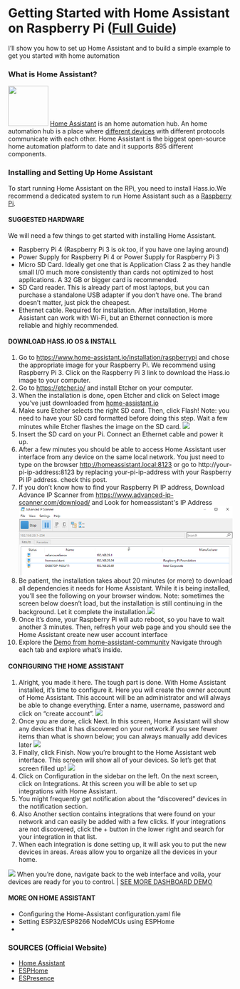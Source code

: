 # Getting Started with Home Assistant on Raspberry Pi (<a href="https://randomnerdtutorials.com/getting-started-with-home-assistant-on-raspberry-pi/" target="_blank">Full Guide</a>)
I’ll show you how to set up Home Assistant and to build a simple example to get you started with home automation

### What is Home Assistant?
<img src="https://i0.wp.com/randomnerdtutorials.com/wp-content/uploads/2017/09/home-assistant.png?resize=220%2C220&quality=100&strip=all&ssl=1" width="90px" height="90px">
<a href="https://www.home-assistant.io/" target="_blank">Home Assistant</a> is an home automation hub. An home automation hub is a place where <a href="https://www.home-assistant.io/integrations/" target="_blank">different devices</a> with different protocols communicate with each other. 
Home Assistant is the biggest open-source home automation platform to date and it supports 895 different components.

### Installing and Setting Up Home Assistant
To start running Home Assistant on the RPi, you need to install Hass.io.We recommend a dedicated system to run Home Assistant such as a <a href="">Raspberry Pi</a>.

#### SUGGESTED HARDWARE
We will need a few things to get started with installing Home Assistant.
* Raspberry Pi 4 (Raspberry Pi 3 is ok too, if you have one laying around)
* Power Supply for Raspberry Pi 4 or Power Supply for Raspberry Pi 3
* Micro SD Card. Ideally get one that is Application Class 2 as they handle small I/O much more consistently than cards not optimized to host applications. A 32 GB or bigger card is recommended.
* SD Card reader. This is already part of most laptops, but you can purchase a standalone USB adapter if you don’t have one. The brand doesn’t matter, just pick the cheapest.
* Ethernet cable. Required for installation. After installation, Home Assistant can work with Wi-Fi, but an Ethernet connection is more reliable and highly recommended.

#### DOWNLOAD HASS.IO OS & INSTALL

1) Go to https://www.home-assistant.io/installation/raspberrypi and chose the appropriate image for your Raspberry Pi. We recommend using Raspberry Pi 3. Click on the Raspberry Pi 3 link to download the Hass.io image to your computer.
2) Go to https://etcher.io/ and install Etcher on your computer.
3) When the installation is done, open Etcher and click on Select image you’ve just downloaded from <a href=" https://www.home-assistant.io/installation/raspberrypi">home-assistant.io</a>
4) Make sure Etcher selects the right SD card. Then, click Flash! Note: you need to have your SD card formatted before doing this step. Wait a few minutes while Etcher flashes the image on the SD card. <img src="https://i0.wp.com/randomnerdtutorials.com/wp-content/uploads/2017/09/flash-etcher.png?w=700&quality=100&strip=all&ssl=1"/>
6) Insert the SD card on your Pi. Connect an Ethernet cable and power it up.
7) After a few minutes you should be able to access Home Assistant user interface from any device on the same local network. You just need to type on the browser http://homeassistant.local:8123 or go to  http://your-pi-ip-address:8123 by replacing your-pi-ip-address with your Raspberry Pi IP address.  check this post.
8) If you don’t know how to find your Raspberry Pi IP address, Download Advance IP Scanner from https://www.advanced-ip-scanner.com/download/ and Look for homeassistant's IP Address <img src="https://github.com/SanjeevStephan/HomeAssistantOnPi/blob/main/samples_images/advanced-ip-scanner.PNG"/>
9) Be patient, the installation takes about 20 minutes (or more) to download all dependencies it needs for Home Assistant. While it is being installed, you’ll see the following on your browser window. Note: sometimes the screen below doesn’t load, but the installation is still continuing in the background. Let it complete the installation.<img src="https://i0.wp.com/randomnerdtutorials.com/wp-content/uploads/2017/09/home-assistant-installation-wait.jpg?w=233&quality=100&strip=all&ssl=1"/>
10) Once it’s done, your Raspberry Pi will auto reboot, so you have to wait another 3 minutes. Then, refresh your web page and you should see the Home Assistant create new user account interface 
11) Explore the <a href="https://demo.home-assistant.io/#/lovelace/0" target="_blank"> Demo from home-assistant-community</a> Navigate through each tab and explore what’s inside.

#### CONFIGURING THE HOME ASSISTANT
1) Alright, you made it here. The tough part is done. With Home Assistant installed, it’s time to configure it. Here you will create the owner account of Home Assistant. This account will be an administrator and will always be able to change everything. Enter a name, username, password and click on “create account”.       <img src="https://www.home-assistant.io/images/getting-started/username.png"/>
2) Once you are done, click Next. In this screen, Home Assistant will show any devices that it has discovered on your network.if you see fewer items than what is shown below; you can always manually add devices later <img src="https://www.home-assistant.io/images/getting-started/devices.png"/>
3) Finally, click Finish. Now you’re brought to the Home Assistant web interface. This screen will show all of your devices. So let’s get that screen filled up! <img src="https://www.home-assistant.io/images/getting-started/lovelace.png"/>
4) Click on Configuration in the sidebar on the left. On the next screen, click on Integrations. At this screen you will be able to set up integrations with Home Assistant. 
5) You might frequently get notification about the “discovered” devices in the notification section. 
6) Also Another section contains integrations that were found on your network and can easily be added with a few clicks. If your integrations are not discovered, click the + button in the lower right and search for your integration in that list.
7) When each integration is done setting up, it will ask you to put the new devices in areas. Areas allow you to organize all the devices in your home.
<img src="https://www.home-assistant.io/images/getting-started/integrations.png"/>
When you’re done, navigate back to the web interface and voila, your devices are ready for you to control. | <a href="https://demo.home-assistant.io/#/lovelace/0">SEE MORE DASHBOARD DEMO</a>
 
#### MORE ON HOME ASSISTANT
* Configuring the Home-Assistant configuration.yaml file
* Setting ESP32/ESP8266 NodeMCUs using ESPHome
* 
### SOURCES (Official Website)
* <a href="https://www.home-assistant.io/">Home Assistant</a>
* <a href="https://esphome.io/">ESPHome</a>
* <a href="https://espresense.com/">ESPresence</a>
